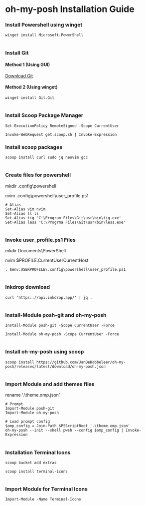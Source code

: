 # **oh-my-posh Installation Guide**

### Install Powershell using winget
```
winget install Microsoft.PowerShell
```
#

### Install Git
#### Method 1 (Using GUI)
[Download Git](https://git-scm.com/downloads)
#### Method 2 (Using winget)
```
winget install Git.Git
```
#

### Install Scoop Package Manager
```
Set-ExecutionPolicy RemoteSigned -Scope CurrentUser
```
```
Invoke-WebRequest get.scoop.sh | Invoke-Expression
```
### Install scoop packages

```
scoop install curl sudo jq neovim gcc
```
#
### Create files for powershell

mkdir .config\powershell

nvim .config\powershell\user_profile.ps1
```
# Alias
Set-Alias vim nvim
Set-Alias ll ls
Set-Alias tig 'C:\Program Files\Git\usr\bin\tig.exe'
Set-Alias less 'C:\Progrma Files\Git\usr\bin\less.exe'
```
#

### Invoke user_profile.ps1 Files
mkdir Documents\PowerShell

nvim $PROFILE.CurrentUserCurrentHost
```
. $env:USERPROFILE\.config\powershell\user_profile.ps1
```
#

### Inkdrop download
```
curl 'https:://api.inkdrop.app/' | jq .
```
#

### Install-Module posh-git and oh-my-posh 
```
Install-Module posh-git -Scope CurrentUser -Force 
```
```
Install-Module oh-my-posh -Scope CurrentUser -Force
```
#

### Install oh-my-posh using scoop
```
scoop install https://github.com/JanDeDobbeleer/oh-my-posh/releases/latest/download/oh-my-posh.json
```
#
### Import Module and add themes files
rename '.\theme.omp.json' 
```
# Prompt
Import-Module posh-git
Import-Module oh-my-posh

# Load prompt config
$omp_config = Join-Path $PSScriptRoot '.\theme.omp.json'
oh-my-posh --init --shell pwsh --config $omp_config | Invoke-Expression
```
#

### Installation Terminal Icons
```
scoop bucket add extras
```
```
scoop install terminal-icons
```
#
### Import Module for Terminal Icons
```
Import-Module -Name Terminal-Icons
```
